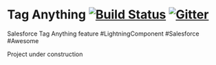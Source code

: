 # Tag Anything  [![Build Status](https://travis-ci.org/raspi-s-dojo/tag-anything.svg?branch=master)](https://travis-ci.org/raspi-s-dojo/tag-anything) [![Gitter](https://badges.gitter.im/raspi-s-Dojo/tag-anything.svg)](https://gitter.im/raspi-s-Dojo/tag-anything?utm_source=badge&utm_medium=badge&utm_campaign=pr-badge)
Salesforce Tag Anything feature #LightningComponent #Salesforce #Awesome

Project under construction
